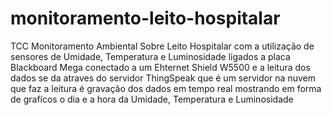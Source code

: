# monitoramento-leito-hospitalar
TCC Monitoramento Ambiental Sobre Leito Hospitalar com a utilização de sensores de Umidade, Temperatura e Luminosidade ligados a placa Blackboard Mega conectado a um Ehternet Shield W5500 e a leitura dos dados se da atraves do servidor ThingSpeak que é um servidor na nuvem que faz a leitura é gravação dos dados em tempo real mostrando em forma de grafícos o dia e a hora da Umidade, Temperatura e Luminosidade
